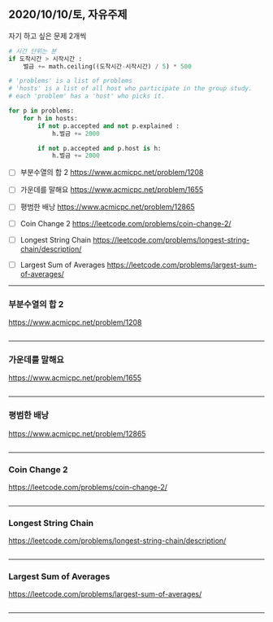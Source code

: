 ﻿## 2020/10/10/토, 자유주제
자기 하고 싶은 문제 2개씩


```python
# 시간 단위는 분
if 도착시간 > 시작시간 :
    벌금 += math.ceiling((도착시간-시작시간) / 5) * 500

# 'problems' is a list of problems
# 'hosts' is a list of all host who participate in the group study.
# each 'problem' has a 'host' who picks it.

for p in problems:
    for h in hosts:
        if not p.accepted and not p.explained :
            h.벌금 += 2000

        if not p.accepted and p.host is h:
            h.벌금 += 2000
```


- [ ] 부분수열의 합 2
 https://www.acmicpc.net/problem/1208
- [ ] 가운데를 말해요
 https://www.acmicpc.net/problem/1655
- [ ] 평범한 배낭 
 https://www.acmicpc.net/problem/12865 
- [ ] Coin Change 2 
 https://leetcode.com/problems/coin-change-2/
- [ ] Longest String Chain
 https://leetcode.com/problems/longest-string-chain/description/
- [ ] Largest Sum of Averages
 https://leetcode.com/problems/largest-sum-of-averages/


---


### 부분수열의 합 2
https://www.acmicpc.net/problem/1208

```c++
```

---
### 가운데를 말해요
https://www.acmicpc.net/problem/1655

```c++
```

---
### 평범한 배낭 
https://www.acmicpc.net/problem/12865 

```c++
```

---
### Coin Change 2 
https://leetcode.com/problems/coin-change-2/

```c++
```

---
### Longest String Chain
https://leetcode.com/problems/longest-string-chain/description/

```c++
```

---
### Largest Sum of Averages
https://leetcode.com/problems/largest-sum-of-averages/

```c++
```

---
